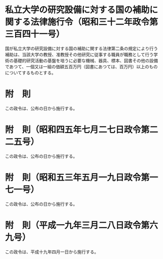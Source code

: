 # 私立大学の研究設備に対する国の補助に関する法律施行令（昭和三十二年政令第三百四十一号）
国が私立大学の研究設備に対する国の補助に関する法律第二条の規定により行う補助は、当該大学の教授、准教授その他研究に従事する職員が職務として行う学術の基礎的研究活動の基盤を培うに必要な機械、器具、標本、図書その他の設備であつて、一個又は一組の価額五百万円（図書にあつては、百万円）以上のものについてするものとする。
# 附　則
この政令は、公布の日から施行する。
# 附　則（昭和四五年七月二七日政令第二二五号）
この政令は、公布の日から施行する。
# 附　則（昭和五三年五月一九日政令第一七一号）
この政令は、公布の日から施行する。
# 附　則（平成一九年三月二八日政令第六九号）
この政令は、平成十九年四月一日から施行する。
